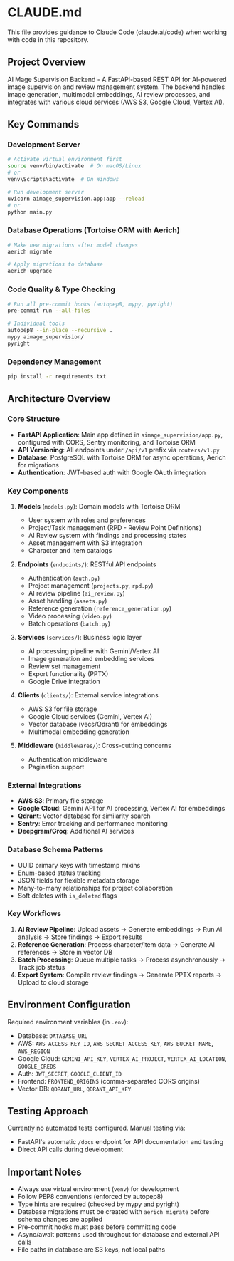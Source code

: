 # CLAUDE.md

This file provides guidance to Claude Code (claude.ai/code) when working with code in this repository.

## Project Overview

AI Mage Supervision Backend - A FastAPI-based REST API for AI-powered image supervision and review management system. The backend handles image generation, multimodal embeddings, AI review processes, and integrates with various cloud services (AWS S3, Google Cloud, Vertex AI).

## Key Commands

### Development Server
```bash
# Activate virtual environment first
source venv/bin/activate  # On macOS/Linux
# or
venv\Scripts\activate  # On Windows

# Run development server
uvicorn aimage_supervision.app:app --reload
# or
python main.py
```

### Database Operations (Tortoise ORM with Aerich)
```bash
# Make new migrations after model changes
aerich migrate

# Apply migrations to database
aerich upgrade
```

### Code Quality & Type Checking
```bash
# Run all pre-commit hooks (autopep8, mypy, pyright)
pre-commit run --all-files

# Individual tools
autopep8 --in-place --recursive .
mypy aimage_supervision/
pyright
```

### Dependency Management
```bash
pip install -r requirements.txt
```

## Architecture Overview

### Core Structure
- **FastAPI Application**: Main app defined in `aimage_supervision/app.py`, configured with CORS, Sentry monitoring, and Tortoise ORM
- **API Versioning**: All endpoints under `/api/v1` prefix via `routers/v1.py`
- **Database**: PostgreSQL with Tortoise ORM for async operations, Aerich for migrations
- **Authentication**: JWT-based auth with Google OAuth integration

### Key Components

1. **Models** (`models.py`): Domain models with Tortoise ORM
   - User system with roles and preferences
   - Project/Task management (RPD - Review Point Definitions)
   - AI Review system with findings and processing states
   - Asset management with S3 integration
   - Character and Item catalogs

2. **Endpoints** (`endpoints/`): RESTful API endpoints
   - Authentication (`auth.py`)
   - Project management (`projects.py`, `rpd.py`)
   - AI review pipeline (`ai_review.py`)
   - Asset handling (`assets.py`)
   - Reference generation (`reference_generation.py`)
   - Video processing (`video.py`)
   - Batch operations (`batch.py`)

3. **Services** (`services/`): Business logic layer
   - AI processing pipeline with Gemini/Vertex AI
   - Image generation and embedding services
   - Review set management
   - Export functionality (PPTX)
   - Google Drive integration

4. **Clients** (`clients/`): External service integrations
   - AWS S3 for file storage
   - Google Cloud services (Gemini, Vertex AI)
   - Vector database (vecs/Qdrant) for embeddings
   - Multimodal embedding generation

5. **Middleware** (`middlewares/`): Cross-cutting concerns
   - Authentication middleware
   - Pagination support

### External Integrations
- **AWS S3**: Primary file storage
- **Google Cloud**: Gemini API for AI processing, Vertex AI for embeddings
- **Qdrant**: Vector database for similarity search
- **Sentry**: Error tracking and performance monitoring
- **Deepgram/Groq**: Additional AI services

### Database Schema Patterns
- UUID primary keys with timestamp mixins
- Enum-based status tracking
- JSON fields for flexible metadata storage
- Many-to-many relationships for project collaboration
- Soft deletes with `is_deleted` flags

### Key Workflows
1. **AI Review Pipeline**: Upload assets → Generate embeddings → Run AI analysis → Store findings → Export results
2. **Reference Generation**: Process character/item data → Generate AI references → Store in vector DB
3. **Batch Processing**: Queue multiple tasks → Process asynchronously → Track job status
4. **Export System**: Compile review findings → Generate PPTX reports → Upload to cloud storage

## Environment Configuration

Required environment variables (in `.env`):
- Database: `DATABASE_URL`
- AWS: `AWS_ACCESS_KEY_ID`, `AWS_SECRET_ACCESS_KEY`, `AWS_BUCKET_NAME`, `AWS_REGION`
- Google Cloud: `GEMINI_API_KEY`, `VERTEX_AI_PROJECT`, `VERTEX_AI_LOCATION`, `GOOGLE_CREDS`
- Auth: `JWT_SECRET`, `GOOGLE_CLIENT_ID`
- Frontend: `FRONTEND_ORIGINS` (comma-separated CORS origins)
- Vector DB: `QDRANT_URL`, `QDRANT_API_KEY`

## Testing Approach

Currently no automated tests configured. Manual testing via:
- FastAPI's automatic `/docs` endpoint for API documentation and testing
- Direct API calls during development

## Important Notes

- Always use virtual environment (`venv`) for development
- Follow PEP8 conventions (enforced by autopep8)
- Type hints are required (checked by mypy and pyright)
- Database migrations must be created with `aerich migrate` before schema changes are applied
- Pre-commit hooks must pass before committing code
- Async/await patterns used throughout for database and external API calls
- File paths in database are S3 keys, not local paths